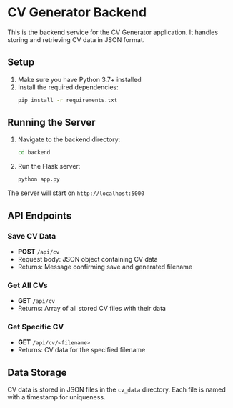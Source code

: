 # CV Generator Backend

This is the backend service for the CV Generator application. It handles storing and retrieving CV data in JSON format.

## Setup

1. Make sure you have Python 3.7+ installed
2. Install the required dependencies:
   ```bash
   pip install -r requirements.txt
   ```

## Running the Server

1. Navigate to the backend directory:
   ```bash
   cd backend
   ```

2. Run the Flask server:
   ```bash
   python app.py
   ```

The server will start on `http://localhost:5000`

## API Endpoints

### Save CV Data
- **POST** `/api/cv`
- Request body: JSON object containing CV data
- Returns: Message confirming save and generated filename

### Get All CVs
- **GET** `/api/cv`
- Returns: Array of all stored CV files with their data

### Get Specific CV
- **GET** `/api/cv/<filename>`
- Returns: CV data for the specified filename

## Data Storage

CV data is stored in JSON files in the `cv_data` directory. Each file is named with a timestamp for uniqueness. 